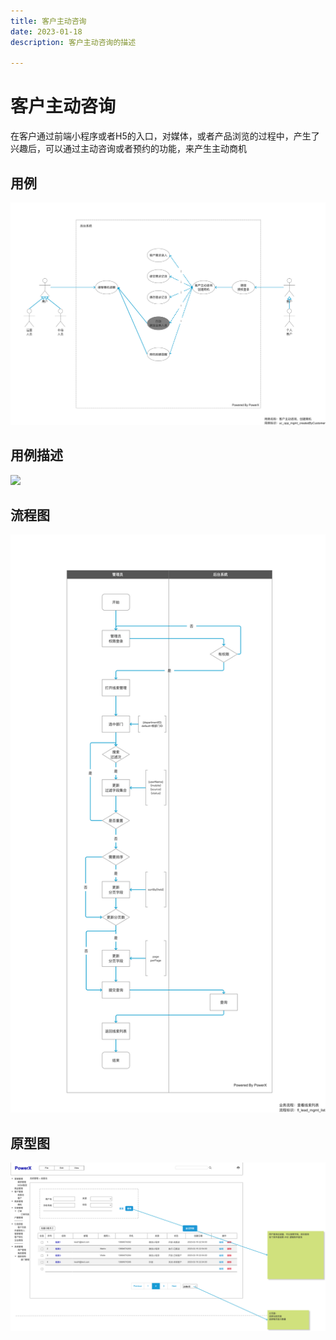 ```yaml
---
title: 客户主动咨询
date: 2023-01-18
description: 客户主动咨询的描述

---
```


# 客户主动咨询

在客户通过前端小程序或者H5的入口，对媒体，或者产品浏览的过程中，产生了兴趣后，可以通过主动咨询或者预约的功能，来产生主动商机

## 用例

![](../../../../../images/uc_opp_mgmt_createdbycustomer.png)

## 用例描述

![](../../../../images/uc_desc_opp_mgmt_createdbycustomer.png)


## 流程图

![](../../../../../images/fl_opp_mgmt_createdbycustomer.png)

## 原型图

![](../../../../../images/pt_opp_mgmt_createdbycustomer.png)
